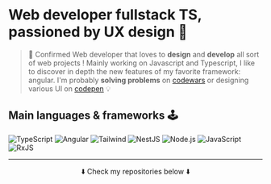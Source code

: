 # Web developer fullstack TS, passioned by UX design 🎨

> 🚀 Confirmed Web developer that loves to **design** and **develop** all sort of web projects ! Mainly working on Javascript and Typescript, I like to discover in depth the new features of my favorite framework:  angular. I'm probably **solving problems** on [codewars](https://www.codewars.com/users/louiiuol/completed) or designing various UI on [codepen](https://codepen.io/louiiuol) 💡

## Main languages & frameworks 🕹

![TypeScript](https://img.shields.io/badge/-TypeScript-3077C6?style=flat-square&logo=typescript&logoColor=white) 
![Angular](https://img.shields.io/badge/-Angular-DD0031?style=flat-square&logo=angular&logoColor=white)
![Tailwind](https://img.shields.io/badge/-Tailwind-DD0031?style=plastic&logo=tailwindcss&logoColor=white)
![NestJS](https://img.shields.io/badge/-NestJS-E0234E?style=flat-square&logo=nestjs&logoColor=white)
![Node.js](https://img.shields.io/badge/-Node.js-339933?style=flat-square&logo=node.js&logoColor=white)
![JavaScript](https://img.shields.io/badge/-JavaScript-F7DF1E?style=flat-square&logo=javascript&logoColor=black)
![RxJS](https://img.shields.io/badge/-RxJS-B7178C?style=flat-square)

***

<p align='center'>⬇️ Check my repositories below ⬇️</p>
